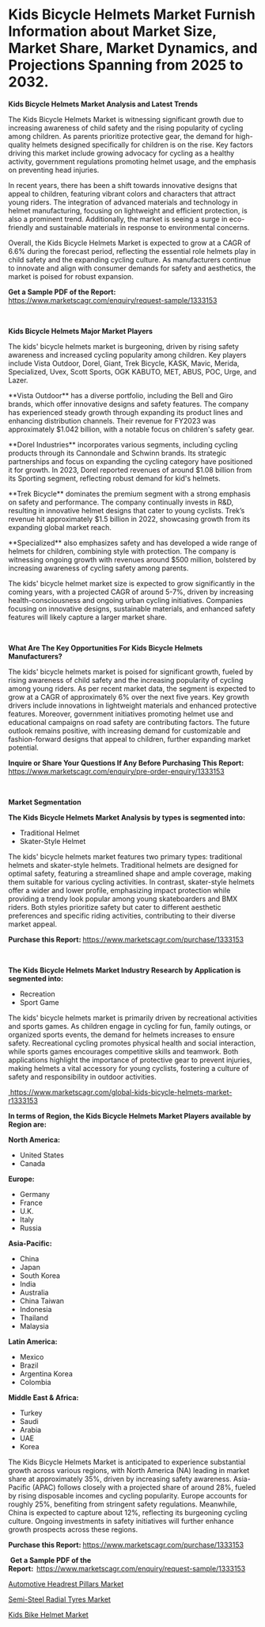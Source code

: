 <p><h1>Kids Bicycle Helmets Market Furnish Information about Market Size, Market Share, Market Dynamics, and Projections Spanning from 2025 to 2032.</h1></p><p><strong>Kids Bicycle Helmets Market Analysis and Latest Trends</strong></p>
<p><p>The Kids Bicycle Helmets Market is witnessing significant growth due to increasing awareness of child safety and the rising popularity of cycling among children. As parents prioritize protective gear, the demand for high-quality helmets designed specifically for children is on the rise. Key factors driving this market include growing advocacy for cycling as a healthy activity, government regulations promoting helmet usage, and the emphasis on preventing head injuries. </p><p>In recent years, there has been a shift towards innovative designs that appeal to children, featuring vibrant colors and characters that attract young riders. The integration of advanced materials and technology in helmet manufacturing, focusing on lightweight and efficient protection, is also a prominent trend. Additionally, the market is seeing a surge in eco-friendly and sustainable materials in response to environmental concerns. </p><p>Overall, the Kids Bicycle Helmets Market is expected to grow at a CAGR of 6.6% during the forecast period, reflecting the essential role helmets play in child safety and the expanding cycling culture. As manufacturers continue to innovate and align with consumer demands for safety and aesthetics, the market is poised for robust expansion.</p></p>
<p><strong>Get a Sample PDF of the Report:&nbsp;</strong> <a href="https://www.marketscagr.com/enquiry/request-sample/1333153?utm_campaign=2012&utm_medium=2&utm_source=Github&utm_content=ia&utm_term=24032025&utm_id=kids-bicycle-helmets">https://www.marketscagr.com/enquiry/request-sample/1333153</a></p>
<p>&nbsp;</p>
<p><strong>Kids Bicycle Helmets Major Market Players</strong></p>
<p><p>The kids' bicycle helmets market is burgeoning, driven by rising safety awareness and increased cycling popularity among children. Key players include Vista Outdoor, Dorel, Giant, Trek Bicycle, KASK, Mavic, Merida, Specialized, Uvex, Scott Sports, OGK KABUTO, MET, ABUS, POC, Urge, and Lazer.</p><p>**Vista Outdoor** has a diverse portfolio, including the Bell and Giro brands, which offer innovative designs and safety features. The company has experienced steady growth through expanding its product lines and enhancing distribution channels. Their revenue for FY2023 was approximately $1.042 billion, with a notable focus on children's safety gear.</p><p>**Dorel Industries** incorporates various segments, including cycling products through its Cannondale and Schwinn brands. Its strategic partnerships and focus on expanding the cycling category have positioned it for growth. In 2023, Dorel reported revenues of around $1.08 billion from its Sporting segment, reflecting robust demand for kid's helmets.</p><p>**Trek Bicycle** dominates the premium segment with a strong emphasis on safety and performance. The company continually invests in R&D, resulting in innovative helmet designs that cater to young cyclists. Trek’s revenue hit approximately $1.5 billion in 2022, showcasing growth from its expanding global market reach.</p><p>**Specialized** also emphasizes safety and has developed a wide range of helmets for children, combining style with protection. The company is witnessing ongoing growth with revenues around $500 million, bolstered by increasing awareness of cycling safety among parents.</p><p>The kids' bicycle helmet market size is expected to grow significantly in the coming years, with a projected CAGR of around 5-7%, driven by increasing health-consciousness and ongoing urban cycling initiatives. Companies focusing on innovative designs, sustainable materials, and enhanced safety features will likely capture a larger market share.</p></p>
<p>&nbsp;</p>
<p><strong>What Are The Key Opportunities For Kids Bicycle Helmets Manufacturers?</strong></p>
<p><p>The kids' bicycle helmets market is poised for significant growth, fueled by rising awareness of child safety and the increasing popularity of cycling among young riders. As per recent market data, the segment is expected to grow at a CAGR of approximately 6% over the next five years. Key growth drivers include innovations in lightweight materials and enhanced protective features. Moreover, government initiatives promoting helmet use and educational campaigns on road safety are contributing factors. The future outlook remains positive, with increasing demand for customizable and fashion-forward designs that appeal to children, further expanding market potential.</p></p>
<p><strong>Inquire or Share Your Questions If Any Before Purchasing This Report:</strong> <a href="https://www.marketscagr.com/enquiry/pre-order-enquiry/1333153?utm_campaign=2012&utm_medium=2&utm_source=Github&utm_content=ia&utm_term=24032025&utm_id=kids-bicycle-helmets">https://www.marketscagr.com/enquiry/pre-order-enquiry/1333153</a></p>
<p>&nbsp;</p>
<p><strong>Market Segmentation</strong></p>
<p><strong>The Kids Bicycle Helmets Market Analysis by types is segmented into:</strong></p>
<p><ul><li>Traditional Helmet</li><li>Skater-Style Helmet</li></ul></p>
<p><p>The kids' bicycle helmets market features two primary types: traditional helmets and skater-style helmets. Traditional helmets are designed for optimal safety, featuring a streamlined shape and ample coverage, making them suitable for various cycling activities. In contrast, skater-style helmets offer a wider and lower profile, emphasizing impact protection while providing a trendy look popular among young skateboarders and BMX riders. Both styles prioritize safety but cater to different aesthetic preferences and specific riding activities, contributing to their diverse market appeal.</p></p>
<p><strong>Purchase this Report:&nbsp;</strong><a href="https://www.marketscagr.com/purchase/1333153?utm_campaign=2012&utm_medium=2&utm_source=Github&utm_content=ia&utm_term=24032025&utm_id=kids-bicycle-helmets">https://www.marketscagr.com/purchase/1333153</a></p>
<p>&nbsp;</p>
<p><strong>The Kids Bicycle Helmets Market Industry Research by Application is segmented into:</strong></p>
<p><ul><li>Recreation</li><li>Sport Game</li></ul></p>
<p><p>The kids' bicycle helmets market is primarily driven by recreational activities and sports games. As children engage in cycling for fun, family outings, or organized sports events, the demand for helmets increases to ensure safety. Recreational cycling promotes physical health and social interaction, while sports games encourages competitive skills and teamwork. Both applications highlight the importance of protective gear to prevent injuries, making helmets a vital accessory for young cyclists, fostering a culture of safety and responsibility in outdoor activities.</p></p>
<p><a href="https://www.marketscagr.com/global-kids-bicycle-helmets-market-r1333153?utm_campaign=2012&utm_medium=2&utm_source=Github&utm_content=ia&utm_term=24032025&utm_id=kids-bicycle-helmets">&nbsp;https://www.marketscagr.com/global-kids-bicycle-helmets-market-r1333153</a></p>
<p><strong>In terms of Region, the Kids Bicycle Helmets Market Players available by Region are:</strong></p>
<p>
    <p> <strong> North America: </strong>
        <ul>
            <li>United States</li>
            <li>Canada</li>
        </ul>
        </p> 
    <p> <strong> Europe: </strong>
        <ul>
            <li>Germany</li>
            <li>France</li>
            <li>U.K.</li>
            <li>Italy</li>
            <li>Russia</li>
        </ul>
        </p> 
    <p> <strong> Asia-Pacific: </strong>
        <ul>
            <li>China</li>
            <li>Japan</li>
            <li>South Korea</li>
            <li>India</li>
            <li>Australia</li>
            <li>China Taiwan</li>
            <li>Indonesia</li>
            <li>Thailand</li>
            <li>Malaysia</li>
        </ul>
        </p> 
    <p> <strong> Latin America: </strong>
        <ul>
            <li>Mexico</li>
            <li>Brazil</li>
            <li>Argentina Korea</li>
            <li>Colombia</li>
        </ul>
        </p> 
    <p> <strong> Middle East & Africa: </strong>
        <ul>
            <li>Turkey</li>
            <li>Saudi</li>
            <li>Arabia</li>
            <li>UAE</li>
            <li>Korea</li>
        </ul>
    </p>
    </p>
<p><p>The Kids Bicycle Helmets Market is anticipated to experience substantial growth across various regions, with North America (NA) leading in market share at approximately 35%, driven by increasing safety awareness. Asia-Pacific (APAC) follows closely with a projected share of around 28%, fueled by rising disposable incomes and cycling popularity. Europe accounts for roughly 25%, benefiting from stringent safety regulations. Meanwhile, China is expected to capture about 12%, reflecting its burgeoning cycling culture. Ongoing investments in safety initiatives will further enhance growth prospects across these regions.</p></p>
<p><strong>Purchase this Report: </strong><a href="https://www.marketscagr.com/purchase/1333153?utm_campaign=2012&utm_medium=2&utm_source=Github&utm_content=ia&utm_term=24032025&utm_id=kids-bicycle-helmets">https://www.marketscagr.com/purchase/1333153</a></p>
<p>&nbsp;<strong>Get a Sample PDF of the Report:&nbsp;&nbsp;</strong><a href="https://www.marketscagr.com/enquiry/request-sample/1333153?utm_campaign=2012&utm_medium=2&utm_source=Github&utm_content=ia&utm_term=24032025&utm_id=kids-bicycle-helmets">https://www.marketscagr.com/enquiry/request-sample/1333153</a></p>
<p><strong></strong></p>
<p><p><a href="https://github.com/ChiragRP21/Market-Research-Report-List-7/blob/main/automotive-headrest-pillars-market.md?utm_campaign=2012&utm_medium=2&utm_source=Github&utm_content=ia&utm_term=24032025&utm_id=kids-bicycle-helmets">Automotive Headrest Pillars Market</a></p><p><a href="https://github.com/smarzkathyb6/Market-Research-Report-List-1/blob/main/semi-steel-radial-tyres-market.md?utm_campaign=2012&utm_medium=2&utm_source=Github&utm_content=ia&utm_term=24032025&utm_id=kids-bicycle-helmets">Semi-Steel Radial Tyres Market</a></p><p><a href="https://github.com/goickpache1m/Market-Research-Report-List-1/blob/main/kids-bike-helmet-market.md?utm_campaign=2012&utm_medium=2&utm_source=Github&utm_content=ia&utm_term=24032025&utm_id=kids-bicycle-helmets">Kids Bike Helmet Market</a></p></p>